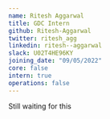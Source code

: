 ```yaml
---
name: Ritesh Aggarwal
title: GDC Intern
github: Ritesh-Aggarwal
twitter: ritesh_agg
linkedin: ritesh--aggarwal
slack: U02T4HE96KY
joining_date: "09/05/2022"
core: false
intern: true
operations: false
---
```


Still waiting for this
